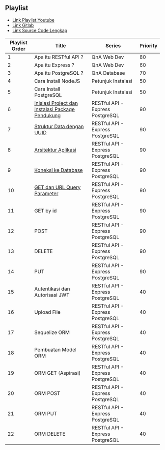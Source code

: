 ## Playlist

- [Link Playlist Youtube](https://www.youtube.com/playlist?list=PLBbyS6tq6KRS_tpteqiOdnuOvgfXNjDbQ)
- [Link Gitlab]([https://gitlab.com/marchgis/march-ed/2022/series/restful-api-express-js-postgresql/-/tree/main/completed](https://gitlab.com/marchgis/march-ed/2022/series/restful-api-express-js-postgresql))
- [Link Source Code Lengkap](https://gitlab.com/marchgis/march-ed/2022/series/restful-api-express-js-postgresql/-/tree/main/completed)

Playlist Order | Title | Series | Priority
--- | --- | --- | ---
1 | Apa itu RESTful API ? | QnA Web Dev | 80
2 | Apa itu Express ? | QnA Web Dev | 60 
3 | Apa itu PostgreSQL ? | QnA Database | 70 
4 | Cara Install NodeJS | Petunjuk Instalasi | 50 
5 | Cara Install PostgreSQL | Petunjuk Instalasi | 50 
6 | [Inisiasi Project dan Instalasi Package Pendukung](https://youtu.be/xIBXRPfMUCg) | RESTful API - Express PostgreSQL | 90 
7 | [Struktur Data dengan UUID](https://www.youtube.com/watch?v=WIt0vsztR3I) | RESTful API - Express PostgreSQL | 90 
8 | [Arsitektur Aplikasi](https://www.youtube.com/watch?v=cPpKR45z58s) | RESTful API - Express PostgreSQL | 90 
9 | [Koneksi ke Database](https://youtu.be/Qbata_QpQqM) | RESTful API - Express PostgreSQL | 90 
10 | [GET dan URL Query Parameter](https://youtu.be/f_y8-72dYg4) | RESTful API - Express PostgreSQL | 90 
11 | GET by id | RESTful API - Express PostgreSQL | 90 
12 | POST | RESTful API - Express PostgreSQL | 90 
13 | DELETE | RESTful API - Express PostgreSQL | 90 
14 | PUT | RESTful API - Express PostgreSQL | 90 
15 | Autentikasi dan Autorisasi JWT | RESTful API - Express PostgreSQL | 40
16 | Upload File | RESTful API - Express PostgreSQL | 40
17 | Sequelize ORM | RESTful API - Express PostgreSQL | 40
18 | Pembuatan Model ORM | RESTful API - Express PostgreSQL | 40
19 | ORM GET (Aspirasi) | RESTful API - Express PostgreSQL | 40
20 | ORM POST | RESTful API - Express PostgreSQL | 40
21 | ORM PUT | RESTful API - Express PostgreSQL | 40
22 | ORM DELETE | RESTful API - Express PostgreSQL | 40
